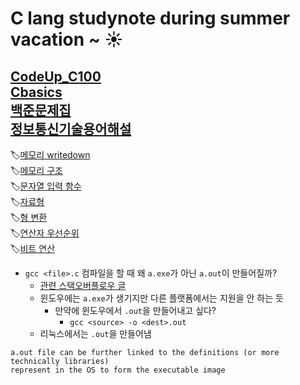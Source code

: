 # C lang studynote during summer vacation ~ ☀️

[CodeUp_C100](https://codeup.kr/problemsetsol.php?psid=23)<br>
[Cbasics](https://opentutorials.org/module/3921/23494)<br>
[백준문제집](https://www.acmicpc.net/workbook/view/2047)<br>
[정보통신기술용어해설](http://www.ktword.co.kr/index.php)
---

🏷️[메모리 writedown](https://github.com/redzzzi/C23summer/blob/main/week5/writedown.md)<br>
🏷️[메모리 구조](http://www.tcpschool.com/c/c_memory_structure)<br>
🏷️[문자열 입력 함수](https://iridescent-zeal.tistory.com/2)<br>
🏷️[자료형](https://github.com/redzzzi/C23summer/blob/main/week2/writedown.md)<br>
🏷️[형 변환](http://www.tcpschool.com/c/c_datatype_typeConversion)<br>
🏷️[연산자 우선순위](https://dojang.io/mod/page/view.php?id=188)<br>
🏷️[비트 연산](http://www.tcpschool.com/c/c_refer_bitCalculation)<br>

- `gcc <file>.c` 컴파일을 할 때 왜 `a.exe`가 아닌 `a.out`이 만들어질까?
    - [관련 스택오버플로우 글](https://stackoverflow.com/questions/47377488/why-i-get-an-a-exe-instead-of-a-out-on-window-c-programming)
    - 윈도우에는 `a.exe`가 생기지만 다른 플랫폼에서는 지원을 안 하는 듯
        - 만약에 윈도우에서 `.out`을 만들어내고 싶다?
            - `gcc <source> -o <dest>.out`
    - 리눅스에서는 `.out`을 만들어냄
```
a.out file can be further linked to the definitions (or more technically libraries)
represent in the OS to form the executable image
```
